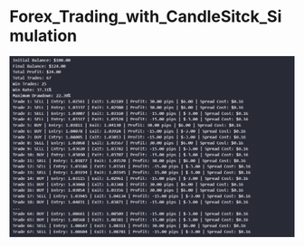 # Forex_Trading_with_CandleSitck_Simulation
![Alt text](https://github.com/TheBunnyX/Forex_Trading_with_CandleSitck_Simulation/raw/f9380cee1de4fc7c6800197c504627d9c0e122bb/Screenshot%202025-04-26%20074126.png)
